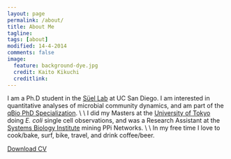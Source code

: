 ```yaml
---
layout: page
permalink: /about/
title: About Me
tagline:
tags: [about]
modified: 14-4-2014
comments: false
image:
  feature: background-dye.jpg
  credit: Kaito Kikuchi
  creditlink:
---
```


I am a Ph.D student in the [Süel Lab](http://labs.biology.ucsd.edu/suel/) at UC San Diego. I am interested in quantitative analyses of microbial community dynamics, and am part of the [qBio PhD Specialization](http://qbio.ucsd.edu/). \\
\\
I did my Masters at the [University of Tokyo](http://park.itc.u-tokyo.ac.jp/wakamoto-lab/index_e.html) doing *E. coli* single cell observations, and was a Research Assistant at the [Systems Biology Institute](http://sbi.jp/aboutSBI.htm) mining PPi Networks. \\
\\
In my free time I love to cook/bake, surf, bike, travel, and drink coffee/beer.


<div markdown="0"><a href="{{ site.url }}/assets/pdf/cv.pdf" class="btn">Download CV</a></div>
